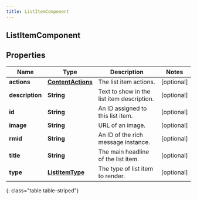 ```yaml
---
title: ListItemComponent
---
```

## ListItemComponent


## Properties

| Name | Type | Description | Notes |
| ------------ | ------------- | ------------- | ------------- |
| **actions** | <!----><!---->[**ContentActions**](ContentActions.html)<!----> | The list item actions. |  [optional] |
| **description** | <!----><!---->**String**<!----> | Text to show in the list item description. |  [optional] |
| **id** | <!----><!---->**String**<!----> | An ID assigned to this list item. |  [optional] |
| **image** | <!----><!---->**String**<!----> | URL of an image. |  [optional] |
| **rmid** | <!----><!---->**String**<!----> | An ID of the rich message instance. |  [optional] |
| **title** | <!----><!---->**String**<!----> | The main headline of the list item. |  [optional] |
| **type** | <!----><!---->[**ListItemType**](ListItemType.html)<!----> | The type of list item to render. |  [optional] |
{: class="table table-striped"}




